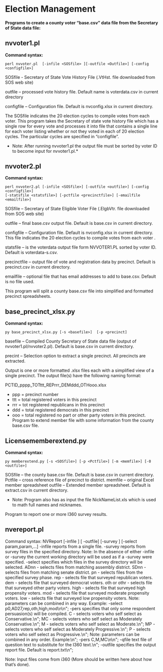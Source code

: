 # Election Management

#### Programs to create a county voter “base.csv” data file from the Secretary of State data file:

## nvvoter1.pl

**Command syntax:**

    perl nvvoter.pl  [-infile <SOSfile> ][-outfile <Outfile>] [-config <configfile>]
 
 SOSfile  - Secretary of State Vote History File (.VtHst. file downloaded from SOS web site)

 outfile – processed  vote history file.  Default name is voterdata.csv  in current directory
 
 configfile – Configuration file.  Default is nvconfig.xlsx  in current directory.


The SOSfile indicates the 20 election cycles to compile votes from each voter. This program takes the Secretary of state vote history file which has a single row for every vote and processes it into file that contains a single line for each voter listing whether or not they voted in each of 20 election cycles. The particular cycles are specified in “configfile”.
* Note:  After running nvvoter1.pl  the output file must be sorted by voter ID to become input for nvvoter1.pl.*

## nvvoter2.pl

**Command syntax:**

    perl nvvoter2.pl [-infile <SOSfile>] [-outfile <outfile>] [-config <configfile>]
    [-statsfile <statsfile>] [-pctfile <precinctfile>] [-emailfile <emailfile>]

SOSfile – Secretary of State Eligible Voter File (.ElgbVtr. file downloaded from SOS web site)

outfile – final base.csv output file. Default is base.csv in current directory.

configfile – Configuration file.  Default is nvconfig.xlsx  in current directory.
		This file indicates the 20 election cycles to compile votes  from each voter .

statsfile – is the voterdata output file form NVVOTER1.PL  sorted by voter ID. Default is voterdata-s.csv.

precinctfile – output file of vote and registration data by precinct. Default is precinct.csv in current directory.
 
emailfile – optional file that has email addresses to add to base.csv.  Default is no file used.

This program will split a county base.csv file into simplified and formatted precinct spreadsheets.

## base_precinct_xlsx.py

**Command syntax:**

    py base_precinct_xlsx.py [-s <basefile>]  [-p <precinct]

basefile – Compiled County Secretary of State data file (output of nvvoter1.pl/nvvoter2.pl). Default is base.csv in current directory.

precint – Selection option to extract a single precinct.   All precincts are extracted.


Output is one or more formatted .xlsx files each with a simplified view of a single precinct.  The output file(s) have the following naming format:

PCTID_pppp_TOTttt_REPrrr_DEMddd_OTHooo.xlsx
- ppp = precinct number
- ttt = total registered voters in this precinct
- rrr = tot registered republicans in this precinct
- ddd = total registered democrats in this precinct
- ooo = total registered no part or other party voters in this precinct.
 
Program to extend member file with some information from the county base.csv file.

## Licensememberextend.py

**Command syntax:**

    py memberextend.py [-s <SOSfile>] [-p <Pctfile>] [-m <memfile>] [-0 <outfile>]

 SOSfile – the county base.csv file. Default is base.csv in current directory.
 Pctfile – cross reference file of precinct to district.
 memfile – original Excel member spreadsheet
 outfile – Extended member spreadsheet.  Default is extract.csv in current directory.
  * Note: Program also has as input the file NickNameList.xls which is used to math full names and nicknames. 

Program to report one or more I360 survey results.

nvereport.pl
-------------
Command syntax:
NVReport [-infile <filename>] [ -outfile<filename>]  [-survey <path>]
         [-select param,param,...]
-infile <filename> reports from a single file.
-survey <path> reports from survey files in the specified directory. 
Note: In the absence of either -infile or -survey the current working directory  will be used as if a -survey <cwd> were specified.
-select specifies which files in the survey directory will be selected. 
ADnn - selects files from matching assembly district.
SDnn - selects files from matching senate district.
 pn - selects files from the specified survey phase.
rep - selects file that surveyed republican voters.
dem - selects file that surveyed democrat voters.
oth or othr - selects file that surveyed other party voters.
high - selects file that surveyed high propensity voters.
mod - selects file that surveyed moderate propensity voters.
low - selects file that surveyed low propensity voters.
Note: parameters can be combined in any way. Example:
-select p0,AD27,rep,oth,high,mod\n\n";
-pers specifies that only some respondent persuasion(s) will be compiled. 
              C - selects voters who self select as Conservative.\n";
              MC - selects voters who self select as Moderately Conservative.\n";
              M - selects voters who self select as Moderate.\n";
              MP - selects voters who self select as Moderately Progressive.\n";
              P - selects voters who self select as Progressive.\n";
Note: parameters can be combined in any order. Example:\n";
                    -pers C,M,MC\n\n";
-qfile <filename> text file of question text to substitute for the I360 text.\n";
-outfile <filename> specifies the output report file.  Default is report.txt\n";

Note: Input files come from i360 (More should be written here about how that’s done).

